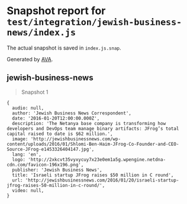 # Snapshot report for `test/integration/jewish-business-news/index.js`

The actual snapshot is saved in `index.js.snap`.

Generated by [AVA](https://avajs.dev).

## jewish-business-news

> Snapshot 1

    {
      audio: null,
      author: 'Jewish Business News Correspondent',
      date: '2016-01-20T12:00:00.000Z',
      description: 'The Netanya base company is transforming how developers and DevOps team manage binary artifacts: JFrog’s total capital raised to date is $62 million.',
      image: 'http://jewishbusinessnews.com/wp-content/uploads/2016/01/Shlomi-Ben-Haim-JFrog-Co-Founder-and-CEO-Source-JFrog-e1453326404147.jpg',
      lang: 'en',
      logo: 'http://2xkcvt35vyxycuy7x23e0em1a5g.wpengine.netdna-cdn.com/favicon-196x196.png',
      publisher: 'Jewish Business News',
      title: 'Israeli startup JFrog raises $50 million in C round',
      url: 'http://jewishbusinessnews.com/2016/01/20/israeli-startup-jfrog-raises-50-million-in-c-round/',
      video: null,
    }
